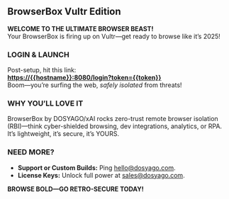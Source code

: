## BrowserBox Vultr Edition

**WELCOME TO THE ULTIMATE BROWSER BEAST!**  
Your BrowserBox is firing up on Vultr—get ready to browse like it’s 2025!

### LOGIN & LAUNCH
Post-setup, hit this link:  
[**https://{{hostname}}:8080/login?token={{token}}**](https://{{hostname}}:8080/login?token={{token}})  
Boom—you’re surfing the web, *safely isolated* from threats!

### WHY YOU’LL LOVE IT
BrowserBox by DOSYAGO/xAI rocks zero-trust remote browser isolation (RBI)—think cyber-shielded browsing, dev integrations, analytics, or RPA. It’s lightweight, it’s secure, it’s YOURS.

### NEED MORE?
- **Support or Custom Builds:** Ping [hello@dosyago.com](mailto:hello@dosyago.com?subject=BrowserBox%20Vultr%20Help).
- **License Keys:** Unlock full power at [sales@dosyago.com](mailto:sales@dosyago.com?subject=BrowserBox%20License).

**BROWSE BOLD—GO RETRO-SECURE TODAY!**
